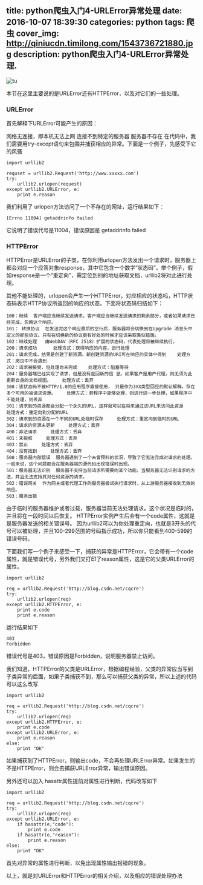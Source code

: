title: python爬虫入门4-URLError异常处理
date: 2016-10-07 18:39:30
categories: python
tags: 爬虫
cover_img: http://qiniucdn.timilong.com/1543736721880.jpg
description: python爬虫入门4-URLError异常处理.
---

![tu](http://qiniucdn.timilong.com/1543736721880.jpg)

本节在这里主要说的是URLError还有HTTPError，以及对它们的一些处理。

### URLError

首先解释下URLError可能产生的原因：

网络无连接，即本机无法上网
连接不到特定的服务器
服务器不存在
在代码中，我们需要用try-except语句来包围并捕获相应的异常。下面是一个例子，先感受下它的风骚

```
import urllib2
 
requset = urllib2.Request('http://www.xxxxx.com')
try:
    urllib2.urlopen(request)
except urllib2.URLError, e:
    print e.reason
```

我们利用了 urlopen方法访问了一个不存在的网址，运行结果如下：

```
[Errno 11004] getaddrinfo failed
```

它说明了错误代号是11004，错误原因是 getaddrinfo failed



### HTTPError

HTTPError是URLError的子类，在你利用urlopen方法发出一个请求时，服务器上都会对应一个应答对象response，其中它包含一个数字”状态码”。举个例子，假如response是一个”重定向”，需定位到别的地址获取文档，urllib2将对此进行处理。

其他不能处理的，urlopen会产生一个HTTPError，对应相应的状态吗，HTTP状态码表示HTTP协议所返回的响应的状态。下面将状态码归结如下：

```
100：继续  客户端应当继续发送请求。客户端应当继续发送请求的剩余部分，或者如果请求已经完成，忽略这个响应。
101： 转换协议  在发送完这个响应最后的空行后，服务器将会切换到在Upgrade 消息头中定义的那些协议。只有在切换新的协议更有好处的时候才应该采取类似措施。
102：继续处理   由WebDAV（RFC 2518）扩展的状态码，代表处理将被继续执行。
200：请求成功      处理方式：获得响应的内容，进行处理
201：请求完成，结果是创建了新资源。新创建资源的URI可在响应的实体中得到    处理方式：爬虫中不会遇到
202：请求被接受，但处理尚未完成    处理方式：阻塞等待
204：服务器端已经实现了请求，但是没有返回新的信 息。如果客户是用户代理，则无须为此更新自身的文档视图。    处理方式：丢弃
300：该状态码不被HTTP/1.0的应用程序直接使用， 只是作为3XX类型回应的默认解释。存在多个可用的被请求资源。    处理方式：若程序中能够处理，则进行进一步处理，如果程序中不能处理，则丢弃
301：请求到的资源都会分配一个永久的URL，这样就可以在将来通过该URL来访问此资源    处理方式：重定向到分配的URL
302：请求到的资源在一个不同的URL处临时保存     处理方式：重定向到临时的URL
304：请求的资源未更新     处理方式：丢弃
400：非法请求     处理方式：丢弃
401：未授权     处理方式：丢弃
403：禁止     处理方式：丢弃
404：没有找到     处理方式：丢弃
500：服务器内部错误  服务器遇到了一个未曾预料的状况，导致了它无法完成对请求的处理。一般来说，这个问题都会在服务器端的源代码出现错误时出现。
501：服务器无法识别  服务器不支持当前请求所需要的某个功能。当服务器无法识别请求的方法，并且无法支持其对任何资源的请求。
502：错误网关  作为网关或者代理工作的服务器尝试执行请求时，从上游服务器接收到无效的响应。
503：服务出错   
```
由于临时的服务器维护或者过载，服务器当前无法处理请求。这个状况是临时的，并且将在一段时间以后恢复。
HTTPError实例产生后会有一个code属性，这就是是服务器发送的相关错误号。
因为urllib2可以为你处理重定向，也就是3开头的代号可以被处理，并且100-299范围的号码指示成功，所以你只能看到400-599的错误号码。

下面我们写一个例子来感受一下，捕获的异常是HTTPError，它会带有一个code属性，就是错误代号，另外我们又打印了reason属性，这是它的父类URLError的属性。

```
import urllib2
 
req = urllib2.Request('http://blog.csdn.net/cqcre')
try:
    urllib2.urlopen(req)
except urllib2.HTTPError, e:
    print e.code
    print e.reason
```

运行结果如下

```
403
Forbidden
```

错误代号是403，错误原因是Forbidden，说明服务器禁止访问。

我们知道，HTTPError的父类是URLError，根据编程经验，父类的异常应当写到子类异常的后面，如果子类捕获不到，那么可以捕获父类的异常，所以上述的代码可以这么改写

```
import urllib2
 
req = urllib2.Request('http://blog.csdn.net/cqcre')
try:
    urllib2.urlopen(req)
except urllib2.HTTPError, e:
    print e.code
except urllib2.URLError, e:
    print e.reason
else:
    print "OK"
```

如果捕获到了HTTPError，则输出code，不会再处理URLError异常。如果发生的不是HTTPError，则会去捕获URLError异常，输出错误原因。

另外还可以加入 hasattr属性提前对属性进行判断，代码改写如下

```
import urllib2
 
req = urllib2.Request('http://blog.csdn.net/cqcre')
try:
    urllib2.urlopen(req)
except urllib2.URLError, e:
    if hasattr(e,"code"):
        print e.code
    if hasattr(e,"reason"):
        print e.reason
else:
    print "OK"
```

首先对异常的属性进行判断，以免出现属性输出报错的现象。

以上，就是对URLError和HTTPError的相关介绍，以及相应的错误处理办法